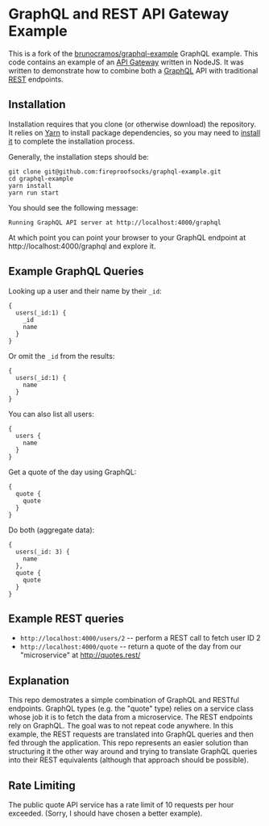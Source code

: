 # GraphQL and REST API Gateway Example 

This is a fork of the [brunocramos/graphql-example](https://github.com/brunocramos/graphql-example) GraphQL example.  This code contains an example of an [API Gateway](http://microservices.io/patterns/apigateway.html) written in NodeJS.  It was written to demonstrate how to combine both a [GraphQL](http://graphql.org/) API with traditional [REST](https://en.wikipedia.org/wiki/Representational_state_transfer) endpoints.

## Installation

Installation requires that you clone (or otherwise download) the repository.  It relies on [Yarn](https://yarnpkg.com/lang/en/) to install package dependencies, so you may need to [install it](https://yarnpkg.com/en/docs/install) to complete the installation process.  

Generally, the installation steps should be:


```
git clone git@github.com:fireproofsocks/graphql-example.git
cd graphql-example
yarn install
yarn run start
````

You should see the following message:
```
Running GraphQL API server at http://localhost:4000/graphql
```

At which point you can point your browser to your GraphQL endpoint at http://localhost:4000/graphql and explore it.


## Example GraphQL Queries

Looking up a user and their name by their `_id`:
```
{
  users(_id:1) {
    _id
    name
  }
}
```

Or omit the `_id` from the results:
```
{
  users(_id:1) {
    name
  }
}
```

You can also list all users:

```
{
  users {
    name
  }
}
```

Get a quote of the day using GraphQL:

```
{
  quote {
    quote
  }
}
```

Do both (aggregate data):

```
{
  users(_id: 3) {
    name
  },
  quote {
    quote
  }
}
```

## Example REST queries

- `http://localhost:4000/users/2` -- perform a REST call to fetch user ID 2
- `http://localhost:4000/quote` -- return a quote of the day from our "microservice" at http://quotes.rest/


## Explanation

This repo demostrates a simple combination of GraphQL and RESTful endpoints.  GraphQL types (e.g. the "quote" type) relies on a service class whose job it is to fetch the data from a microservice.  The REST endpoints rely on GraphQL.  The goal was to not repeat code anywhere.  In this example, the REST requests are translated into GraphQL queries and then fed through the application.  This repo represents an easier solution than structuring it the other way around and trying to translate GraphQL queries into their REST equivalents (although that approach should be possible). 


## Rate Limiting

The public quote API service has a rate limit of 10 requests per hour exceeded.  (Sorry, I should have chosen a better example).